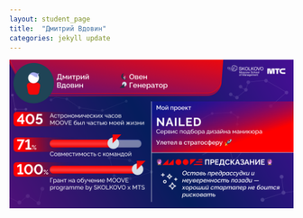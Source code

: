 ```yaml
---
layout: student_page
title:  "Дмитрий Вдовин"
categories: jekyll update
---
```


<img class="img-fluid" src="/img/posts/Дмитрий Вдовин.png" alt="moove-2">
